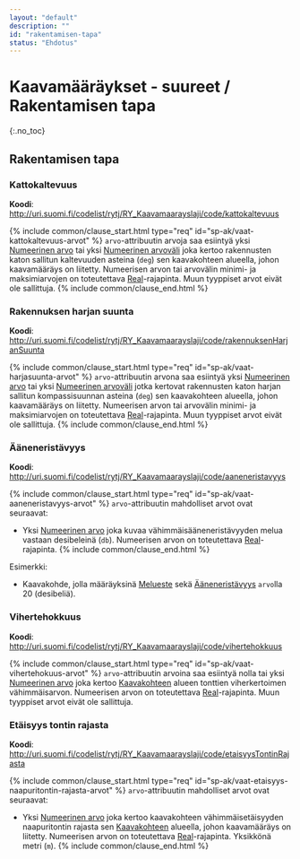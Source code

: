 ```yaml
---
layout: "default"
description: ""
id: "rakentamisen-tapa"
status: "Ehdotus"
---
```


# Kaavamääräykset - suureet / Rakentamisen tapa
{:.no_toc}

## Rakentamisen tapa

### Kattokaltevuus
**Koodi**: <http://uri.suomi.fi/codelist/rytj/RY_Kaavamaarayslaji/code/kattokaltevuus>

{% include common/clause_start.html type="req" id="sp-ak/vaat-kattokaltevuus-arvot" %}
```arvo```-attribuutin arvoja saa esiintyä yksi [Numeerinen arvo](https://tietomallit.suomi.fi/model/rytj-kaava/NumeerinenArvo/) tai yksi [Numeerinen arvoväli](https://tietomallit.suomi.fi/model/rytj-kaava/NumeerinenArvovali/) joka kertoo rakennusten katon sallitun kaltevuuden asteina (```deg```) sen kaavakohteen alueella, johon kaavamääräys on liitetty. Numeerisen arvon tai arvovälin minimi- ja maksimiarvojen on toteutettava [Real](https://tietomallit.ymparisto.fi/kaavatiedot/dev/looginenmalli/dokumentaatio/#real)-rajapinta. Muun tyyppiset arvot eivät ole sallittuja.
{% include common/clause_end.html %}

### Rakennuksen harjan suunta
**Koodi**: <http://uri.suomi.fi/codelist/rytj/RY_Kaavamaarayslaji/code/rakennuksenHarjanSuunta>

{% include common/clause_start.html type="req" id="sp-ak/vaat-harjasuunta-arvot" %}
```arvo```-attribuutin arvona saa esiintyä yksi [Numeerinen arvo](https://tietomallit.suomi.fi/model/rytj-kaava/NumeerinenArvo/) tai yksi [Numeerinen arvoväli](https://tietomallit.suomi.fi/model/rytj-kaava/NumeerinenArvovali/) jotka kertovat rakennusten katon harjan sallitun kompassisuunnan asteina (```deg```) sen kaavakohteen alueella, johon kaavamääräys on liitetty. Numeerisen arvon tai arvovälin minimi- ja maksimiarvojen on toteutettava [Real](https://tietomallit.ymparisto.fi/kaavatiedot/dev/looginenmalli/dokumentaatio/#real)-rajapinta. Muun tyyppiset arvot eivät ole sallittuja.
{% include common/clause_end.html %}

### Ääneneristävyys
**Koodi**: <http://uri.suomi.fi/codelist/rytj/RY_Kaavamaarayslaji/code/aaneneristavyys>

{% include common/clause_start.html type="req" id="sp-ak/vaat-aaneneristavyys-arvot" %}
```arvo```-attribuutin mahdolliset arvot ovat seuraavat:
* Yksi [Numeerinen arvo](https://tietomallit.suomi.fi/model/rytj-kaava/NumeerinenArvo/) joka kuvaa vähimmäisääneneristävyyden melua vastaan desibeleinä (```db```). Numeerisen arvon on toteutettava [Real](https://tietomallit.ymparisto.fi/kaavatiedot/dev/looginenmalli/dokumentaatio/#real)-rajapinta.
{% include common/clause_end.html %}

Esimerkki:
<br>
* Kaavakohde, jolla määräyksinä [Melueste](http://uri.suomi.fi/codelist/rytj/RY_Kaavamaarayslaji/code/melueste) sekä [Ääneneristävyys](http://uri.suomi.fi/codelist/rytj/RY_Kaavamaarayslaji/code/aaneneristavyys) ```arvo```lla 20 (desibeliä).

### Vihertehokkuus
**Koodi**: <http://uri.suomi.fi/codelist/rytj/RY_Kaavamaarayslaji/code/vihertehokkuus>

{% include common/clause_start.html type="req" id="sp-ak/vaat-vihertehokuus-arvot" %}
```arvo```-attribuutin arvoina saa esiintyä nolla tai yksi [Numeerinen arvo](https://tietomallit.suomi.fi/model/rytj-kaava/NumeerinenArvo/) joka kertoo [Kaavakohteen](https://tietomallit.suomi.fi/model/rytj-kaava/Kaavakohde/) alueen tonttien viherkertoimen vähimmäisarvon. Numeerisen arvon on toteutettava [Real](https://tietomallit.ymparisto.fi/kaavatiedot/dev/looginenmalli/dokumentaatio/#real)-rajapinta. Muun tyyppiset arvot eivät ole sallittuja.

### Etäisyys tontin rajasta
**Koodi**: <http://uri.suomi.fi/codelist/rytj/RY_Kaavamaarayslaji/code/etaisyysTontinRajasta>

{% include common/clause_start.html type="req" id="sp-ak/vaat-etaisyys-naapuritontin-rajasta-arvot" %}
```arvo```-attribuutin mahdolliset arvot ovat seuraavat:
* Yksi [Numeerinen arvo](https://tietomallit.suomi.fi/model/rytj-kaava/NumeerinenArvo/) joka kertoo kaavakohteen vähimmäisetäisyyden naapuritontin rajasta sen [Kaavakohteen](https://tietomallit.suomi.fi/model/rytj-kaava/Kaavakohde/) alueella, johon kaavamääräys on liitetty. Numeerisen arvon on toteutettava [Real](https://tietomallit.ymparisto.fi/kaavatiedot/dev/looginenmalli/dokumentaatio/#real)-rajapinta. Yksikkönä metri (```m```).
{% include common/clause_end.html %}